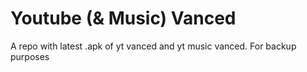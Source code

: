 # Youtube (& Music) Vanced
A repo with latest .apk of yt vanced and yt music vanced. For backup purposes
